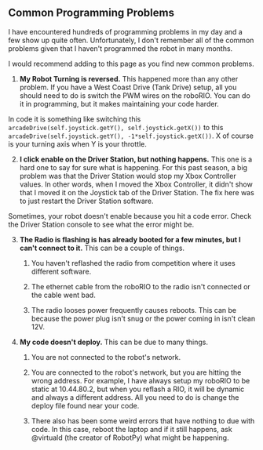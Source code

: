 ## Common Programming Problems ##

I have encountered hundreds of programming problems in my day and a few show up quite often. Unfortunately, I don't remember all of the common problems given that I haven't programmed the robot in many months.

I would recommend adding to this page as you find new common problems.

1. **My Robot Turning is reversed.** This happened more than any other problem. If you have a West Coast Drive (Tank Drive) setup, all you should need to do is switch the PWM wires on the roboRIO. You can do it in programming, but it makes maintaining your code harder.

  In code it is something like switching this `arcadeDrive(self.joystick.getY(), self.joystick.getX())` to this `arcadeDrive(self.joystick.getY(), -1*self.joystick.getX())`. X of course is your turning axis when Y is your throttle.

2. **I click enable on the Driver Station, but nothing happens.** This one is a hard one to say for sure what is happening. For this past season, a big problem was that the Driver Station would stop my Xbox Controller values. In other words, when I moved the Xbox Controller, it didn't show that I moved it on the Joystick tab of the Driver Station. The fix here was to just restart the Driver Station software.

  Sometimes, your robot doesn't enable because you hit a code error. Check the Driver Station console to see what the error might be.

3. **The Radio is flashing is has already booted for a few minutes, but I can't connect to it.** This can be a couple of things.

    1. You haven't reflashed the radio from competition where it uses different software.

    2. The ethernet cable from the roboRIO to the radio isn't connected or the cable went bad.

    3. The radio looses power frequently causes reboots. This can be because the power plug isn't snug or the power coming in isn't clean 12V.

4. **My code doesn't deploy.** This can be due to many things.

      1. You are not connected to the robot's network.

      2. You are connected to the robot's network, but you are hitting the wrong address. For example, I have always setup my roboRIO to be static at 10.44.80.2, but when you reflash a RIO, it will be dynamic and always a different address. All you need to do is change the deploy file found near your code.

      3. There also has been some weird errors that have nothing to due with code. In this case, reboot the laptop and if it still happens, ask @virtuald (the creator of RobotPy) what might be happening.
